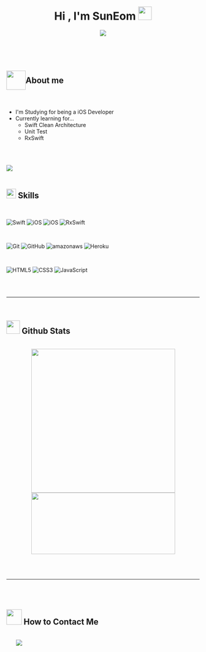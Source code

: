 <h1 align="center"><b>Hi , I'm SunEom </b><img src="https://media.giphy.com/media/hvRJCLFzcasrR4ia7z/giphy.gif" width="35"></h1>

<p align="center">
  <a href="https://github.com/SunEom"><img src="https://readme-typing-svg.herokuapp.com?font=Time+New+Roman&color=cyan&size=25&center=true&vCenter=true&width=600&height=100&lines=Self-taught+iOS+Developer,;Computer+Science+Student,;Active+Learner/Researcher,;Love+to+learn+new+stuffs!"></a>
</p>

<br>

## <div style="display:flex; align-items:center" ><img src= "https://media.giphy.com/media/SQTSmiJl0uKoZNdv1T/giphy.gif?cid=ecf05e47ave1i5ha26rhds65od1c8j0aqo7rq46gw3z2q9bi&ep=v1_stickers_search&rid=giphy.gif&ct=s" width="50" style="margin-top: 30"/> <b style="margin-top:30px">About me</b></div>

<br>

- I'm Studying for being a iOS Developer
- Currently learning for...
  - Swift Clean Architecture
  - Unit Test
  - RxSwift

<br><br>

<img src="https://user-images.githubusercontent.com/73097560/115834477-dbab4500-a447-11eb-908a-139a6edaec5c.gif"><br><br>

## <img src="https://media2.giphy.com/media/QssGEmpkyEOhBCb7e1/giphy.gif?cid=ecf05e47a0n3gi1bfqntqmob8g9aid1oyj2wr3ds3mg700bl&rid=giphy.gif" width ="25"><b> Skills</b>

<br>

<p align="center">
  
  ![Swift](https://img.shields.io/badge/swift%20-F05138.svg?style=for-the-badge&logo=swift&logoColor=white)
  ![iOS](https://img.shields.io/badge/ios%20-000000.svg?style=for-the-badge&logo=apple&logoColor=white)
  ![iOS](https://img.shields.io/badge/xcode%20-147EFB.svg?style=for-the-badge&logo=xcode&logoColor=white)
  ![RxSwift](https://img.shields.io/badge/RxSwift-B7178C.svg?style=for-the-badge&logo=reactivex&logoColor=white)
  
<br>   

  ![Git](https://img.shields.io/badge/git-%23F05033.svg?style=for-the-badge&logo=git&logoColor=white)
  ![GitHub](https://img.shields.io/badge/github-%23121011.svg?style=for-the-badge&logo=github&logoColor=white)
  ![amazonaws](https://img.shields.io/badge/aws&nbsp;ec2-232F3E.svg?style=for-the-badge&logo=amazonaws&logoColor=white)
  ![Heroku](https://img.shields.io/badge/heroku-430098.svg?style=for-the-badge&logo=heroku&logoColor=white)

<br>
  
  ![HTML5](https://img.shields.io/badge/HTML5%20-%23E34F26.svg?style=for-the-badge&logo=html5&logoColor=white)
  ![CSS3](https://img.shields.io/badge/CSS%20-%231572B6.svg?style=for-the-badge&logo=css3&logoColor=white)
  ![JavaScript](https://img.shields.io/badge/JavaScript%20-%23F7DF1E.svg?style=for-the-badge&logo=javascript&logoColor=black)

</p>

<br>
<br>

---

<br>

## <img src="https://media.giphy.com/media/uhWLu2lsU0rfLiwYlI/giphy.gif?cid=ecf05e478nlruozis9eqzfjbhx3guy1n8tyco5a2zq1cmd1d&ep=v1_stickers_search&rid=giphy.gif&ct=s" width="35"><b> Github Stats </b>

<br>

<div align="center">

<a href="https://github.com/SunEom/">

  <img src="https://github-readme-stats.vercel.app/api?username=SunEom&show_icons=true&theme=" width="375"/>
  <img src="https://github-readme-stats.vercel.app/api/top-langs?username=suneom&show_icons=true&locale=en&layout=compact&line_height=20&title_color=7A7ADB&icon_color=2234AE&text_color=D3D3D3&bg_color=0,000000,130F40" width="375" height="160"/>

</a>
</div>

<br>
<br>
<br>

---

<br>
<br>

## <div><img src="https://media.giphy.com/media/iPRtIf0OlGlSnNfV7W/giphy.gif?cid=ecf05e47u4f8tnm1l95q02p8ni5oa5xenyrz6gxdp6eh3ydd&ep=v1_stickers_search&rid=giphy.gif&ct=s" width="40" ><span> How to Contact Me </span></div>

<br>
<div style = "margin-left:25px">
<a href="mailto:dkxl0701@gmail.com" target="_blank">
<img src="https://img.shields.io/badge/gmail:  SunEom-%23EA4335.svg?style=for-the-badge&logo=gmail&logoColor=white" t=mail style="margin-bottom: 5px;" />
</a>

</div>

<br>
<br>
<br>
<br>

